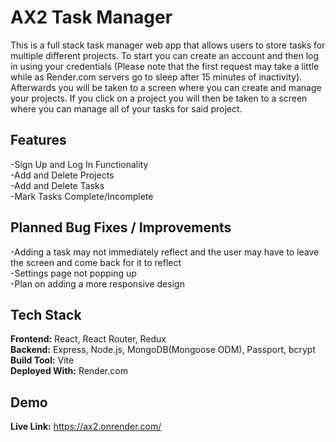 # AX2 Task Manager

This is a full stack task manager web app that allows users to store tasks for multiple different projects. To start you can create an account and then log in using your credentials (Please note that the first request may take a little while as Render.com servers go to sleep after 15 minutes of inactivity). Afterwards you will be taken to a screen where you can create and manage your projects. If you click on a project you will then be taken to a screen where you can manage all of your tasks for said project.

## Features

-Sign Up and Log In Functionality  
-Add and Delete Projects  
-Add and Delete Tasks  
-Mark Tasks Complete/Incomplete  

## Planned Bug Fixes / Improvements

-Adding a task may not immediately reflect and the user may have to leave the screen and come back for it to reflect  
-Settings page not popping up  
-Plan on adding a more responsive design  

## Tech Stack

**Frontend:** React, React Router, Redux  
**Backend:** Express, Node.js, MongoDB(Mongoose ODM), Passport, bcrypt  
**Build Tool:** Vite  
**Deployed With:** Render.com

## Demo

**Live Link:** https://ax2.onrender.com/ 
